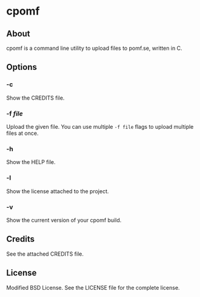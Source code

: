# cpomf
## About
cpomf is a command line utility to upload files to pomf.se, written in C.

## Options
### -c
Show the CREDITS file.

### -f _file_
Upload the given file. You can use multiple `-f file` flags to upload multiple files at once.

### -h
Show the HELP file.

### -l
Show the license attached to the project.

### -v
Show the current version of your cpomf build.

## Credits
See the attached CREDITS file.

## License
Modified BSD License. See the LICENSE file for the complete license.
